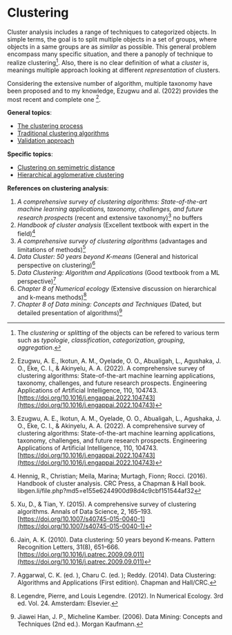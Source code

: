 # Clustering

Cluster analysis includes a range of techniques to categorized objects. In simple terms, the goal is to split multiple objects in a set of groups, where objects in a same groups are as *similar* as possible. This general problem encompass many specific situation, and there a panoply of technique to realize clustering[^info1]. Also, there is no clear definition of what a *cluster* is, meanings multiple approach looking at different *representation* of clusters.

Considering the extensive number of algorithm, multiple taxonomy have
been proposed and to my knowledge, Ezugwu and al. (2022)
provides the most recent and complete one [^ref1].

**General topics**:
- [The clustering process](../6)
- [Traditional clustering algorithms](../7)
- [Validation approach](../9)

**Specific topics**:
- [Clustering on semimetric distance](../17)
- [Hierarchical agglomerative clustering](../32)

**References on clustering analysis**:
1. _A comprehensive survey of clustering algorithms: State-of-the-art machine learning applications, taxonomy, challenges, and future research prospects_ (recent and extensive taxonomy)[^ref1]
no buffers
1. _Handbook of cluster analysis_ (Excellent textbook with expert in the
  field)[^ref6]
1. _A comprehensive survey of clustering algorithms_ (advantages and
  limitations of methods)[^ref2]
1. _Data Cluster: 50 years beyond K-means_ (General and historical
  perspective on clustering)[^ref7]
1. _Data Clustering: Algorithm and Applications_ (Good textbook from a ML
  perspective)[^ref3]
1. _Chapter 8 of Numerical ecology_ (Extensive discussion on hierarchical
  and k-means methods)[^ref4]
1. _Chapter 8 of Data mining: Concepts and Techniques_ (Dated, but detailed
  presentation of algorithms)[^ref5]

[^info1]: The *clustering* or *splitting* of the objects can be refered to various term such as *typologie*, *classification*, *categorization*, *grouping*, *aggregation*.
[^ref1]: Ezugwu, A. E., Ikotun, A. M., Oyelade, O. O., Abualigah, L., Agushaka, J. O., Eke, C. I., & Akinyelu, A. A. (2022). A comprehensive survey of clustering algorithms: State-of-the-art machine learning applications, taxonomy, challenges, and future research prospects. Engineering Applications of Artificial Intelligence, 110, 104743. [https://doi.org/10.1016/j.engappai.2022.104743](https://doi.org/10.1016/j.engappai.2022.104743)
[^ref2]: Xu, D., & Tian, Y. (2015). A comprehensive survey of clustering algorithms. Annals of Data Science, 2, 165–193. [https://doi.org/10.1007/s40745-015-0040-1](https://doi.org/10.1007/s40745-015-0040-1)
[^ref3]: Aggarwal, C. K. (ed. ), Charu C. (ed. ); Reddy. (2014). Data Clustering: Algorithms and Applications (First edition). Chapman and Hall/CRC. 
[^ref4]: Legendre, Pierre, and Louis Legendre. (2012). In Numerical Ecology. 3rd ed. Vol. 24. Amsterdam: Elsevier.
[^ref5]: Jiawei Han, J. P., Micheline Kamber. (2006). Data Mining: Concepts and Techniques (2nd ed.). Morgan Kaufmann.
[^ref6]: Hennig, R., Christian; Meila, Marina; Murtagh, Fionn; Rocci. (2016). Handbook of cluster analysis. CRC Press, a Chapman & Hall book. libgen.li/file.php?md5=e155e6244900d98d4c9cbf151544af32
[^ref7]: Jain, A. K. (2010). Data clustering: 50 years beyond K-means. Pattern Recognition Letters, 31(8), 651–666. [https://doi.org/10.1016/j.patrec.2009.09.011](https://doi.org/10.1016/j.patrec.2009.09.011)

